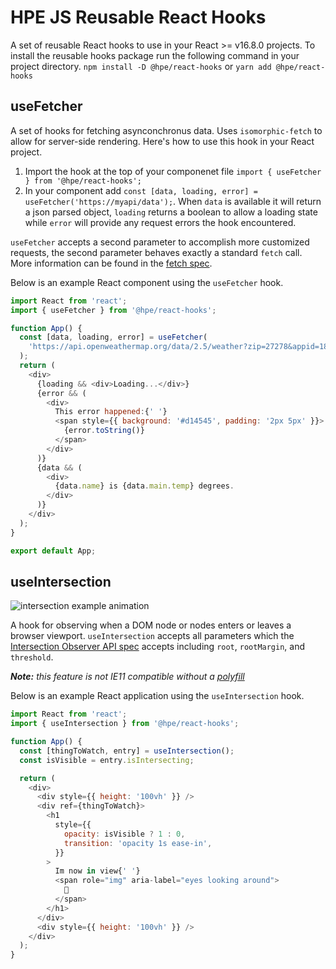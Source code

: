 # HPE JS Reusable React Hooks

A set of reusable React hooks to use in your React >= v16.8.0 projects. To install the reusable hooks package run the following command in your project directory.
`npm install -D @hpe/react-hooks` or `yarn add @hpe/react-hooks`

## useFetcher

A set of hooks for fetching asynconchronus data. Uses `isomorphic-fetch` to allow for server-side rendering. Here's how to use this hook in your React project.

1. Import the hook at the top of your componenet file `import { useFetcher } from '@hpe/react-hooks';`
2. In your component add `const [data, loading, error] = useFetcher('https://myapi/data');`. When `data` is available it will return a json parsed object, `loading` returns a boolean to allow a loading state while `error` will provide any request errors the hook encountered.

`useFetcher` accepts a second parameter to accomplish more customized requests, the second parameter behaves exactly a standard `fetch` call. More information can be found in the [fetch spec](https://developer.mozilla.org/en-US/docs/Web/API/Fetch_API/Using_Fetch#Supplying_request_options).

Below is an example React component using the `useFetcher` hook.

```javascript
import React from 'react';
import { useFetcher } from '@hpe/react-hooks';

function App() {
  const [data, loading, error] = useFetcher(
    'https://api.openweathermap.org/data/2.5/weather?zip=27278&appid=18ef348ece45174572c5e3d4be8a8d69&units=imperial',
  );
  return (
    <div>
      {loading && <div>Loading...</div>}
      {error && (
        <div>
          This error happened:{' '}
          <span style={{ background: '#d14545', padding: '2px 5px' }}>
            {error.toString()}
          </span>
        </div>
      )}
      {data && (
        <div>
          {data.name} is {data.main.temp} degrees.
        </div>
      )}
    </div>
  );
}

export default App;
```

## useIntersection

![intersection example animation](http://g.recordit.co/PTPsuBgrHT.gif)

A hook for observing when a DOM node or nodes enters or leaves a browser viewport. `useIntersection` accepts all parameters which the [Intersection Observer API spec](https://developer.mozilla.org/en-US/docs/Web/API/Intersection_Observer_API) accepts including `root`, `rootMargin`, and `threshold`.

_**Note:** this feature is not IE11 compatible without a [polyfill](https://github.com/thebuilder/react-intersection-observer/tree/master#polyfill)_

Below is an example React application using the `useIntersection` hook.

```javascript
import React from 'react';
import { useIntersection } from '@hpe/react-hooks';

function App() {
  const [thingToWatch, entry] = useIntersection();
  const isVisible = entry.isIntersecting;

  return (
    <div>
      <div style={{ height: '100vh' }} />
      <div ref={thingToWatch}>
        <h1
          style={{
            opacity: isVisible ? 1 : 0,
            transition: 'opacity 1s ease-in',
          }}
        >
          Im now in view{' '}
          <span role="img" aria-label="eyes looking around">
            👀
          </span>
        </h1>
      </div>
      <div style={{ height: '100vh' }} />
    </div>
  );
}
```
